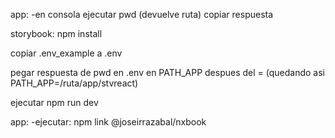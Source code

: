 app:
  -en consola ejecutar pwd (devuelve ruta) copiar respuesta

storybook:
  npm install

  copiar .env_example a .env

  pegar respuesta de pwd en .env en PATH_APP despues del = (quedando asi PATH_APP=/ruta/app/stvreact)

  ejecutar npm run dev

app:
  -ejecutar: npm link @joseirrazabal/nxbook

